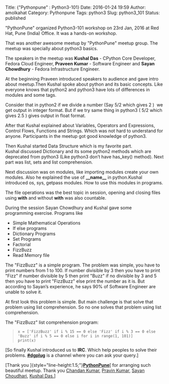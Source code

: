 Title: {"Pythonpune" : Python3-101}
Date: 2016-01-24 19:59
Author: amolkahat
Category: Pythonpune
Tags: python3
Slug: python3_101
Status: published

"PythonPune" organized Python3-101 workshop on 23rd Jan, 2016 at Red Hat, Pune (India) Office. It was a hands-on workshop.

That was another awesome meetup by "PythonPune" meetup group. The meetup was specially about python3 basics.

The speakers in the meetup was **Kushal Das** - CPython Core Developer, Fedora Cloud Engineer, **Praveen Kumar** - Software Engineer and **Sayan Chowdhury** - Fedora Infrastructure Engineer.

At the beginning Praveen introduced speakers to audience and gave intro about meetup.Then Kushal spoke about python and its basic concepts. Like everyone knows that python2 and python3 have lots of differences in modules and some tags.

<!--more-->Consider that in python2 if we divide a number (Say 5/2 which gives 2 )  we get output in integer format. But if we try same thing in python3 ( 5/2 which gives 2.5 ) gives output in float format.

After that Kushal explained about Variables, Operators and Expressions, Control Flows, Functions and Strings. Which was not hard to understand for anyone. Participants in the meetup got good knowledge of python3.

Then Kushal started Data Structure which is my favorite part. Kushal discussed Dictionary and its some python2 methods which are deprecated from python3 (Like python3 don’t have has\_key() method). Next part was list, sets and list comprehension.

Next discussion was on modules, like importing modules create your own modules. Also he explained the use of **\_\_name\_\_** in python.Kushal introduced os, sys, getpass modules. How to use this modules in programs.

The file operations was the best topic in session, opening and closing files using **with** and without **with** was also countable.

During the session Sayan Chowdhury and Kushal gave some programming exercise. Programs like

-   Simple Mathematical Operations
-   If else programs
-   Dictionary Programs
-   Set Programs
-   Factorial
-   FizzBuzz
-   Read Memory file

The "FizzBuzz" is a simple program. The problem was simple, you have to print numbers from 1 to 100. If number divisible by 3 then you have to print "Fizz" if number divisible by 5 then print "Buzz" if no divisible by 3 and 5 then you have to print "FizzBuzz" else print the number as it is. But according to Sayan’s experience, he says 90% of Software Engineer are unable to solve it.

At first look this problem is simple. But main challenge is that solve that problem using list comprehension. So no one solves that problem using list comprehension.

The "FizzBuzz" list comprehension program:

>     x = ['FizzBuzz' if i % 15 == 0 else 'Fizz' if i % 3 == 0 else 'Buzz' if i % 5 == 0 else i for i in range(1, 101)]
>     print(x)

[So finally Kushal introduced us to **IRC**. Which help peoples to solve their problems. [**\#dgplug**](https://dgplug.org/) is a channel where you can ask your query.]

[Thank you ]{style="line-height:1.5;"}[**PythonPune**](https://twitter.com/pythonpune)[ for arranging such beautiful meetup. Thank you [Chandan Kumar](https://twitter.com/ciypro), [Pravin Kumar](https://twitter.com/kumar_pravin), [Sayan Choudhari](#), [Kushal Das.](https://twitter.com/kushaldas)]
